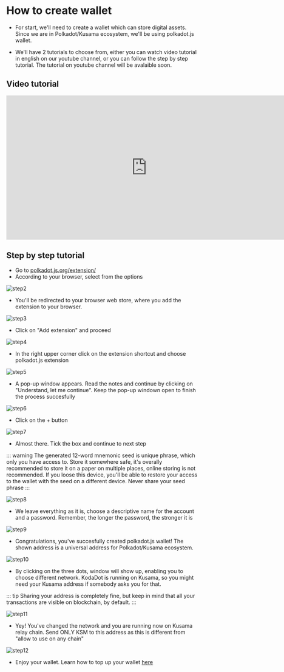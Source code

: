 # How to create wallet

- For start, we'll need to create a wallet which can store digital assets. Since we are in Polkadot/Kusama ecosystem, we'll be using polkadot.js wallet.

- We'll have 2 tutorials to choose from, either you can watch video tutorial in english on our youtube channel, or you can follow the step by step tutorial. The tutorial on youtube channel will be avalaible soon.

## Video tutorial
<iframe width="740" height="380" src="https://www.youtube.com/embed/_b0xGiqwDcA" title="YouTube video player" frameborder="0" allow="accelerometer; autoplay; clipboard-write; encrypted-media; gyroscope; picture-in-picture" allowfullscreen></iframe>

## Step by step tutorial
- Go to [polkadot.js.org/extension/](https://polkadot.js.org/extension/)
- According to your browser, select from the options

![step2](/polkadot_js_tut/step2.png)

- You'll be redirected to your browser web store, where you add the extension to your browser.

![step3](/polkadot_js_tut/step3.png)

- Click on "Add extension" and proceed

![step4](/polkadot_js_tut/step4.png)

- In the right upper corner click on the extension shortcut and choose polkadot.js extension

![step5](/polkadot_js_tut/step5.png)

- A pop-up window appears. Read the notes and continue by clicking on "Understand, let me continue". Keep the pop-up windown open to finish the process succesfully

![step6](/polkadot_js_tut/step6.png)

- Click on the + button

![step7](/polkadot_js_tut/step7.png)

- Almost there. Tick the box and continue to next step

::: warning 
The generated 12-word mnemonic seed is unique phrase, which only you have access to. Store it somewhere safe, it's overally recommended to store it on a paper on multiple places, online storing is not recommended. If you loose this device, you'll be able to restore your access to the wallet with the seed on a different device. Never share your seed phrase
:::

![step8](/polkadot_js_tut/Step8.png)

- We leave everything as it is, choose a descriptive name for the account and a password. Remember, the longer the password, the stronger it is

![step9](/polkadot_js_tut/step9.png)

- Congratulations, you've succesfully created polkadot.js wallet! The shown address is a universal address for Polkadot/Kusama ecosystem. 

![step10](/polkadot_js_tut/step10.png)

- By clicking on the three dots, window will show up, enabling you to choose different network. KodaDot is running on Kusama, so you might need your Kusama address if somebody asks you for that. 

::: tip
Sharing your address is completely fine, but keep in mind that all your transactions are visible on blockchain, by default. 
:::

![step11](/polkadot_js_tut/step11.png)

- Yey! You've changed the network and you are running now on Kusama relay chain. Send ONLY KSM to this address as this is different from "allow to use on any chain"

![step12](/polkadot_js_tut/step12.png)

- Enjoy your wallet. Learn how to top up your wallet [here](how_to_top_up_wallet.md)



